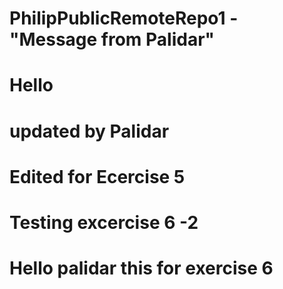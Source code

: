 # PhilipPublicRemoteRepo1 - "Message from Palidar"

# Hello

# updated by Palidar

# Edited for Ecercise 5

# Testing excercise 6 -2
# Hello palidar this for exercise 6
